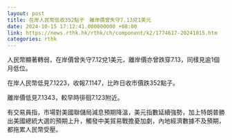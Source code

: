 ```yaml
---
layout: post
title: 在岸人民幣低收352點子　離岸價曾失守7.13兌1美元
date: 2024-10-15 17:12:41.000000000 +08:00
link: https://news.rthk.hk/rthk/ch/component/k2/1774617-20241015.htm
categories: rthk
---
```


人民幣顯著轉弱，在岸價曾失守7.12兌1美元，離岸價亦曾跌穿7.13，同樣見逾1個月低位。

在岸人民幣低見7.1223，收報7.1147，比昨日收市價跌352點子。

離岸價低見7.1343，較早時徘徊7.123附近。

有交易員指，市場對美國聯儲局減息預期降溫，美元指數延續強勢，加上特朗普勝出美國總統大選的預期上升，觸發中美貿易戰擔憂加劇，內地經濟數據不及預期，都拖累人民幣受壓。
